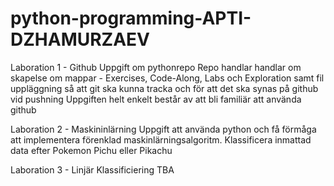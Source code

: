 # python-programming-APTI-DZHAMURZAEV
 
Laboration 1 - Github
Uppgift om pythonrepo
Repo handlar handlar om skapelse om mappar -  Exercises, Code-Along, Labs och Exploration samt fil uppläggning så att git ska kunna tracka och för att det ska synas på github vid pushning
Uppgiften helt enkelt består av att bli familiär att använda github

Laboration 2 - Maskininlärning
Uppgift att använda python och få förmåga att implementera förenklad maskinlärningsalgoritm. Klassificera inmattad data efter Pokemon Pichu eller Pikachu

Laboration 3 - Linjär Klassificiering
TBA